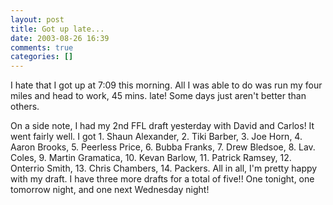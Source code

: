 ```yaml
---
layout: post
title: Got up late...
date: 2003-08-26 16:39
comments: true
categories: []
---
```

I hate that I got up at 7:09 this morning. All I was able to do was run my four miles and head to work, 45 mins. late! Some days just aren't better than others.

On a side note, I had my 2nd FFL draft yesterday with David and Carlos! It went fairly well. I got 1. Shaun Alexander, 2. Tiki Barber, 3. Joe Horn, 4. Aaron Brooks, 5. Peerless Price, 6. Bubba Franks, 7. Drew Bledsoe, 8. Lav. Coles, 9. Martin Gramatica, 10. Kevan Barlow, 11. Patrick Ramsey, 12. Onterrio Smith, 13. Chris Chambers, 14. Packers. All in all, I'm pretty happy with my draft. I have three more drafts for a total of five!! One tonight, one tomorrow night, and one next Wednesday night!
